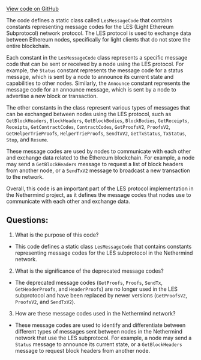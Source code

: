 [View code on GitHub](https://github.com/nethermindeth/nethermind/Nethermind.Network/P2P/Subprotocols/Les/LesMessageCode.cs)

The code defines a static class called `LesMessageCode` that contains constants representing message codes for the LES (Light Ethereum Subprotocol) network protocol. The LES protocol is used to exchange data between Ethereum nodes, specifically for light clients that do not store the entire blockchain.

Each constant in the `LesMessageCode` class represents a specific message code that can be sent or received by a node using the LES protocol. For example, the `Status` constant represents the message code for a status message, which is sent by a node to announce its current state and capabilities to other nodes. Similarly, the `Announce` constant represents the message code for an announce message, which is sent by a node to advertise a new block or transaction.

The other constants in the class represent various types of messages that can be exchanged between nodes using the LES protocol, such as `GetBlockHeaders`, `BlockHeaders`, `GetBlockBodies`, `BlockBodies`, `GetReceipts`, `Receipts`, `GetContractCodes`, `ContractCodes`, `GetProofsV2`, `ProofsV2`, `GetHelperTrieProofs`, `HelperTrieProofs`, `SendTxV2`, `GetTxStatus`, `TxStatus`, `Stop`, and `Resume`.

These message codes are used by nodes to communicate with each other and exchange data related to the Ethereum blockchain. For example, a node may send a `GetBlockHeaders` message to request a list of block headers from another node, or a `SendTxV2` message to broadcast a new transaction to the network.

Overall, this code is an important part of the LES protocol implementation in the Nethermind project, as it defines the message codes that nodes use to communicate with each other and exchange data.
## Questions: 
 1. What is the purpose of this code?
- This code defines a static class `LesMessageCode` that contains constants representing message codes for the LES subprotocol in the Nethermind network.

2. What is the significance of the deprecated message codes?
- The deprecated message codes (`GetProofs`, `Proofs`, `SendTx`, `GetHeaderProofs`, and `HeaderProofs`) are no longer used in the LES subprotocol and have been replaced by newer versions (`GetProofsV2`, `ProofsV2`, and `SendTxV2`).

3. How are these message codes used in the Nethermind network?
- These message codes are used to identify and differentiate between different types of messages sent between nodes in the Nethermind network that use the LES subprotocol. For example, a node may send a `Status` message to announce its current state, or a `GetBlockHeaders` message to request block headers from another node.